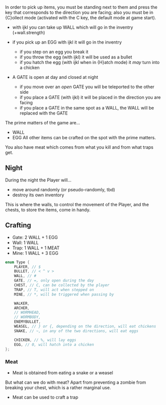 In order to pick up items, you must be standing next to them and press the key that corresponds to the direction you are facing; also you must be in {C}ollect mode (activated with the C key, the default mode at game start).

- with ijkl you can take up WALL which will go in the inventry (+wall.strength)

- if you pick up an EGG with ijkl it will go in the inventry
  - if you step on an egg you break it
  - if you throw the egg (with ijkl) it will be used as a bullet
  - if you hatch the egg (with ijkl when in {H}atch mode) it *may* turn into a chicken

- A GATE is open at day and closed at night
  - if you move over an *open* GATE you will be teleported to the other side
  - if you place a GATE (with ijkl) it will be placed in the direction you are facing
  - if you place a GATE in the same spot as a WALL, the WALL will be replaced with the GATE

The prime matters of the game are...
- WALL
- EGG
All other items can be crafted on the spot with the prime matters.

You also have meat which comes from what you kill and from what traps get.

## Night

During the night the Player will...
- move around randomly (or pseudo-randomly, tbd)
- destroy its own inventory

This is where the walls, to control the movement of the Player, and the chests, to store the items, come in handy.

## Crafting

- Gate: 2 WALL + 1 EGG
- Wall: 1 WALL
- Trap: 1 WALL + 1 MEAT
- Mine: 1 WALL + 3 EGG

```c++
enum Type {
    PLAYER, // $
    BULLET, // < ^ v >
    WALL, // #
    GATE, // =, only open during the day
    CHEST, // C, can be collected by the player
    TRAP, // T, will act when stepped on
    MINE, // *, will be triggered when passing by

    WALKER,
    ARCHER,
    // WORMHEAD,
    // WORMBODY,
    ENEMYBULLET,
    WEASEL, // } or {, depending on the direction, will eat chickens
    SNAKE, // ~, in any of the two directions, will eat eggs

    CHICKEN, // %, will lay eggs
    EGG, // 0, will hatch into a chicken
};
```

### Meat

- Meat is obtained from eating a snake or a weasel

But what can we do with meat? Apart from preventing a zombie from breaking your chest, which is a rather marginal use.

- Meat can be used to craft a trap
